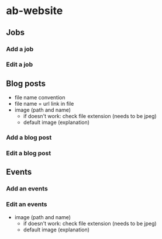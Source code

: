 # ab-website

## Jobs
### Add a job
### Edit a job

## Blog posts
* file name convention
* file name = url link in file
* image (path and name)
    * if doesn't work: check file extension (needs to be jpeg)
    * default image (explanation)
### Add a blog post
### Edit a blog post

## Events
### Add an events
### Edit an events
* image (path and name)
    * if doesn't work: check file extension (needs to be jpeg)
    * default image (explanation)
